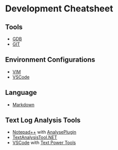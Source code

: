 # Development Cheatsheet

## Tools

+ [GDB](gdb.md)
+ [GIT](git.md)

## Environment Configurations

+ [VIM](env-configs/vim/README.md)
+ [VSCode](env-configs/vscode/README.md)

## Language

+ [Markdown](languages/markdown/README.md)

## Text Log Analysis Tools

+ [Notepad++](https://notepad-plus-plus.org/downloads/) with [AnalysePlugin](https://sourceforge.net/projects/analyseplugin/)
+ [TextAnalysisTool.NET](https://textanalysistool.github.io/)
+ [VSCode](https://code.visualstudio.com/download) with [Text Power Tools](https://marketplace.visualstudio.com/items?itemName=qcz.text-power-toolshttps://textanalysistool.github.io/)
